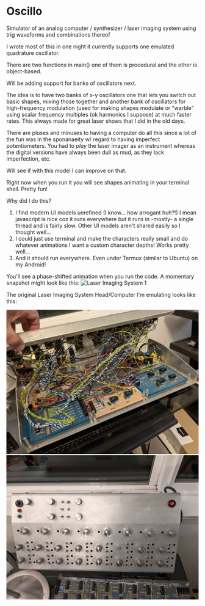 # Oscillo
Simulator of an analog computer / synthesizer / laser imaging system using trig waveforms and combinations thereof


I wrote most of this in one night it currently supports one emulated quadrature oscillator.

There are two functions in main() one of them is procedural and the other is object-based.

Will be adding support for banks of oscillators next.

The idea is to have two banks of x-y oscillators one that lets you switch out basic shapes, mixing those together and
another bank of oscillators for high-frequency modulation (used for making shapes modulate or "warble" using
scalar frequency multiples (ok harmonics I suppose) at much faster rates.  This always made for great laser shows
that I did in the old days.

There are pluses and minuses to having a computer do all this since a lot of the fun was in the sponanaeity w/ regard
to having imperfect potentiometers.  You had to _play_ the laser imager as an instrument whereas the digital versions
have always been dull as mud, as they lack imperfection, etc.

Will see if with this model I can improve on that.

Right now when you run it you will see shapes animating in your terminal shell.  Pretty fun!

Why did I do this?

1.  I find modern UI models unrefined (I know... how arrogant huh?!)
    I mean javascript is nice coz it runs everywhere but it runs in -mostly- a single thread
      and is fairly slow.  Other UI models aren't shared easily so I thought well...
2.  I could just use terminal and make the characters really small and do whatever animations
      I want a custom character depths!  Works pretty well...
3.  And it should run everywhere.  Even under Termux (similar to Ubuntu) on my Android!

You'll see a phase-shifted animation when you run the code.  A momentary snapshot might look like this:
![Laser Imaging System 1](https://github.com/tpfaff100/Oscillo/blob/main/quadrature?raw=true)


The original Laser Imaging System Head/Computer I'm emulating looks like this:

![Laser Imaging System 1](https://github.com/tpfaff100/Oscillo/blob/main/AnalogLaserImagingSynth02.jpg?raw=true)
![Laser Imaging System 1](https://github.com/tpfaff100/Oscillo/blob/main/AnalogLaserImagingSynth01.jpg?raw=true)
